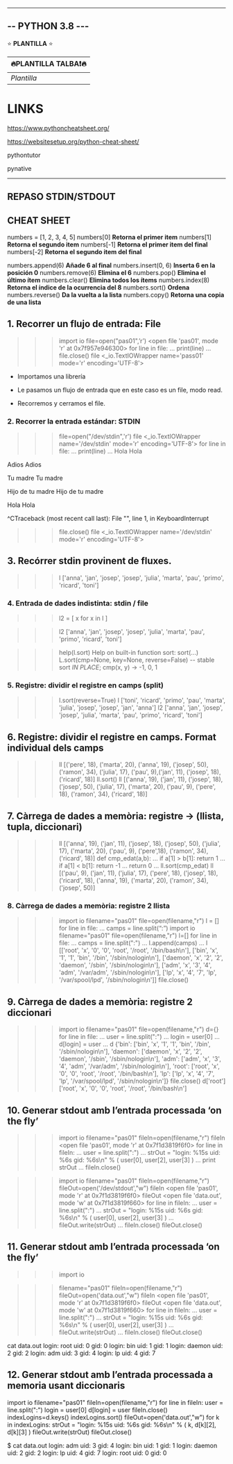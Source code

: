 -----------------
-- PYTHON 3.8 ---
-----------------

<!---
# Plantilla H1
## Plantilla H2
### Plantilla H3
-->
<!--- <img src="https://phoneky.co.uk/thumbs/screensavers/down/original/linux_3rj131p8.gif" />
-->

⭐️ **PLANTILLA** ⭐️

| 🔥PLANTILLA TALBA❗🔥 | 
| ------------- |
| *Plantilla* |

# LINKS

https://www.pythoncheatsheet.org/

https://websitesetup.org/python-cheat-sheet/

pythontutor 

pynative

--------------

## REPASO STDIN/STDOUT

## CHEAT SHEET

numbers = [1, 2, 3, 4, 5]
numbers[0] **Retorna el primer item**
numbers[1] **Retorna el segundo item**
numbers[-1] **Retorna el primer item del final**
numbers[-2] **Retorna el segundo item del final**

numbers.append(6)		**Añade 6 al final**
numbers.insert(0, 6)	**Inserta 6 en la posición 0**
numbers.remove(6)		**Elimina el 6**
numbers.pop()			**Elimina el último ítem**
numbers.clear()			**Elimina todos los ítems**
numbers.index(8)		**Retorna el índice de la ocurrencia del 8**
numbers.sort()			**Ordena**
numbers.reverse()		**Da la vuelta a la lista**
numbers.copy()			**Retorna una copia de una lista**


## 1. Recorrer un flujo de entrada: File

>>> import io
>>> file=open("pas01",’r’)
<open file 'pas01', mode 'r' at 0x7f957e946300>
>>> for line in file:
... print(line)
...
>>> file.close()
>>> file
<_io.TextIOWrapper name='pass01' mode='r' encoding='UTF-8'>

* Importamos una librería

* Le pasamos un flujo de entrada que en este caso es un file, modo read.

* Recorremos y cerramos el file.

### 2. Recorrer la entrada estándar: STDIN

>>> file=open("/dev/stdin",'r')
>>> file
<_io.TextIOWrapper name='/dev/stdin' mode='r' encoding='UTF-8'>
>>> for line in file:
...     print(line)
... 
Hola
Hola

Adios
Adios

Tu madre
Tu madre

Hijo de tu madre
Hijo de tu madre

Hola
Hola

^CTraceback (most recent call last):
  File "<stdin>", line 1, in <module>
KeyboardInterrupt
>>> file.close()
>>> file
<_io.TextIOWrapper name='/dev/stdin' mode='r' encoding='UTF-8'>
>>> 


## 3. Recórrer stdin provinent de fluxes.

>>> l
['anna', 'jan', 'josep', 'josep', 'julia', 'marta', 'pau', 'primo', 'ricard', 'toni']


### 4. Entrada de dades indistinta: stdin / file

>>> l2 = [ x for x in l ]

>>> l2
['anna', 'jan', 'josep', 'josep', 'julia', 'marta', 'pau', 'primo', 'ricard', 'toni']


>>> help(l.sort)
Help on built-in function sort:
sort(...)
L.sort(cmp=None, key=None, reverse=False) -- stable sort *IN PLACE*;
cmp(x, y) -> -1, 0, 1


### 5. Registre: dividir el registre en camps (split)

>>> l.sort(reverse=True)
>>> l
['toni', 'ricard', 'primo', 'pau', 'marta', 'julia', 'josep', 'josep', 'jan', 'anna']
>>> l2
['anna', 'jan', 'josep', 'josep', 'julia', 'marta', 'pau', 'primo', 'ricard', 'toni']


## 6. Registre: dividir el registre en camps. Format individual dels camps

>>> ll
[('pere', 18), ('marta', 20), ('anna', 19), ('josep', 50), ('ramon', 34), ('julia', 17), ('pau', 9),('jan', 11), ('josep', 18), ('ricard', 18)]
>>> ll.sort()
>>> ll
[('anna', 19), ('jan', 11), ('josep', 18), ('josep', 50), ('julia', 17), ('marta', 20), ('pau', 9), ('pere',
18), ('ramon', 34), ('ricard', 18)]

## 7. Càrrega de dades a memòria: registre -> (llista, tupla, diccionari)

>>> ll
[('anna', 19), ('jan', 11), ('josep', 18), ('josep', 50), ('julia', 17), ('marta', 20), ('pau', 9), ('pere',18), ('ramon', 34), ('ricard', 18)]
>>> def cmp_edat(a,b):
... if a[1] > b[1]: return 1
... if a[1] < b[1]: return -1
... return 0
...
>>> ll.sort(cmp_edat)
>>> ll
[('pau', 9), ('jan', 11), ('julia', 17), ('pere', 18), ('josep', 18), ('ricard', 18), ('anna', 19),
('marta', 20), ('ramon', 34), ('josep', 50)]

### 8. Càrrega de dades a memòria: registre 2 llista

>>> import io
>>> filename="pas01"
>>> file=open(filename,"r")
>>> l = []
>>> for line in file:
... camps = line.split(“:”)
>>> import io
>>> filename="pas01"
>>> file=open(filename,"r")
>>> l=[]
>>> for line in file:
... camps = line.split(":")
... l.append(camps)
...
>>> l
[['root', 'x', '0', '0', 'root', '/root', '/bin/bash\n'], ['bin', 'x', '1', '1', 'bin', '/bin', '/sbin/nologin\n'],
['daemon', 'x', '2', '2', 'daemon', '/sbin', '/sbin/nologin\n'], ['adm', 'x', '3', '4', 'adm', '/var/adm',
'/sbin/nologin\n'], ['lp', 'x', '4', '7', 'lp', '/var/spool/lpd', '/sbin/nologin\n']]
>>> file.close()



## 9. Càrrega de dades a memòria: registre 2 diccionari

>>> import io
>>> filename="pas01"
>>> file=open(filename,"r")
>>> d={}
>>> for line in file:
... user = line.split(":")
... login = user[0]
... d[login] = user
...
>>> d
{'bin': ['bin', 'x', '1', '1', 'bin', '/bin', '/sbin/nologin\n'], 'daemon': ['daemon', 'x', '2', '2',
'daemon', '/sbin', '/sbin/nologin\n'], 'adm': ['adm', 'x', '3', '4', 'adm', '/var/adm',
'/sbin/nologin\n'], 'root': ['root', 'x', '0', '0', 'root', '/root', '/bin/bash\n'], 'lp': ['lp', 'x', '4', '7', 'lp',
'/var/spool/lpd', '/sbin/nologin\n']}
>>> file.close()
>>> d['root']
['root', 'x', '0', '0', 'root', '/root', '/bin/bash\n']

## 10. Generar stdout amb l’entrada processada ‘on the fly’

>>> import io
>>> filename="pas01"
>>> fileIn=open(filename,"r")
>>> fileIn
<open file 'pas01', mode 'r' at 0x7f1d3819f6f0>
>>> for line in fileIn:
... user = line.split(":")
... strOut = "login: %15s uid: %6s gid: %6s\n" % ( user[0], user[2], user[3] )
... print strOut
...
>>> fileIn.close()



>>> import io
>>> filename="pas01"
>>> fileIn=open(filename,"r")
>>> fileOut=open('/dev/stdout',"w")
>>> fileIn
<open file 'pas01', mode 'r' at 0x7f1d3819f6f0>
>>> fileOut
<open file 'data.out', mode 'w' at 0x7f1d3819f660>
>>> for line in fileIn:
... user = line.split(":")
... strOut = "login: %15s uid: %6s gid: %6s\n" % ( user[0], user[2], user[3] )
... fileOut.write(strOut)
...
>>> fileIn.close()
>>> fileOut.close()






## 11. Generar stdout amb l’entrada processada ‘on the fly’

>>> import io

>>> filename="pas01"
>>> fileIn=open(filename,"r")
>>> fileOut=open('data.out',"w")
>>> fileIn
<open file 'pas01', mode 'r' at 0x7f1d3819f6f0>
>>> fileOut
<open file 'data.out', mode 'w' at 0x7f1d3819f660>
>>> for line in fileIn:
... user = line.split(":")
... strOut = "login: %15s uid: %6s gid: %6s\n" % ( user[0], user[2], user[3] )
... fileOut.write(strOut)
...
>>> fileIn.close()
>>> fileOut.close()

 cat data.out
login: root uid: 0 gid: 0
login: bin uid: 1 gid: 1
login: daemon uid: 2 gid: 2
login: adm uid: 3 gid: 4
login: lp uid: 4 gid: 7

## 12. Generar stdout amb l’entrada processada a memoria usant diccionaris

import io
filename="pas01"
fileIn=open(filename,"r")
for line in fileIn:
user = line.split(":")
login = user[0]
d[login] = user
fileIn.close()
indexLogins=d.keys()
indexLogins.sort()
fileOut=open('data.out',"w")
for k in indexLogins:
strOut = "login: %15s uid: %6s gid: %6s\n" % ( k, d[k][2], d[k][3] )
fileOut.write(strOut)
fileOut.close()


$ cat data.out
login: adm uid: 3 gid: 4
login: bin uid: 1 gid: 1
login: daemon uid: 2 gid: 2
login: lp uid: 4 gid: 7
login: root uid: 0 gid: 0